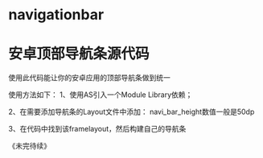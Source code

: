 # navigationbar
安卓顶部导航条源代码
===========================
使用此代码能让你的安卓应用的顶部导航条做到统一

使用方法如下：
1、使用AS引入一个Module Library依赖；

2、在需要添加导航条的Layout文件中添加：
<FrameLayout
        android:id="@+id/framelayout_fragment1"
        android:layout_width="match_parent"
        android:layout_height="@dimen/navi_bar_height"></FrameLayout>
navi_bar_height数值一般是50dp

3、在代码中找到该framelayout，然后构建自己的导航条

《未完待续》
